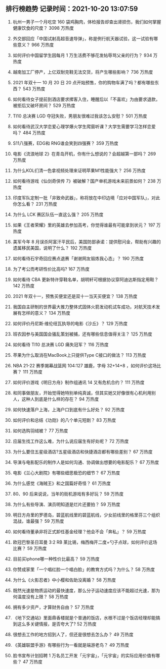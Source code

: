 
## 排行榜趋势 记录时间：2021-10-20 13:07:59
  
  1. 杭州一男子一个月吃空 160 袋鸡胸肉，体检报告却查出肾损伤，我们如何掌握健康饮食的尺度？ 3098 万热度
    
  2. 外交部回应「中国试射高超音速导弹」，称是例行航天器试验，这一试验有哪些意义？ 966 万热度
    
  3. 如何评价中国留学生因每月 1 万生活费不够花发帖辱骂父亲的行为？ 934 万热度
    
  4. 越南加工厂停产，上亿双耐克鞋无法交货，将产生哪些影响？ 736 万热度
    
  5. 2021 年双十一 10 月 20 日 20 点开始预售，你的购物车满了吗？都有哪些东西？ 543 万热度
    
  6. 如何看待女子提前到酒店要求撵客入住，睡醒后以「不喜欢」为由要求退款，被拒后又破坏房间？ 529 万热度
    
  7. TI10 总决赛 LGD 夺冠失败，男朋友很难过我该怎么安慰？ 501 万热度
    
  8. 如何看待武汉大学恋爱心理学爆火学生爬窗听课？大学生需要学习怎样恋爱吗？ 484 万热度
    
  9. S11八强赛，EDG和 RNG谁会笑到四强赛？ 359 万热度
    
  10. 电影《流浪地球 2》在青岛开机，你有什么想说的？会超越第一部吗？ 269 万热度
    
  11. 为什么KOL们清一色拿视频处理来证明苹果M1性能强大？ 256 万热度
    
  12. 如何看待游戏《仙剑奇侠传 7》被破解？国产单机游戏未来前景如何？ 238 万热度
    
  13. 印度军队定制一批「非致命武器」，称将放在中印边境「应对中国军队」，对此你怎么看？ 231 万热度
    
  14. 为什么 LCK 赛区队伍一直这么强？ 205 万热度
    
  15. 如果《王者荣耀》里的英雄去参加高考，你觉得谁最有可能拿到状元？ 197 万热度
    
  16. 美军今年 8 月误杀阿富汗平民后，美国防部承诺：提供慰问金，帮助有兴趣的遗属移民美国，说明了什么？ 192 万热度
    
  17. 如何看待石宇奇回应赛点退赛「谢谢网友锻炼我心态」？ 190 万热度
    
  18. 为了考公而考研性价比高吗? 167 万热度
    
  19. 如何看待 CBA 更新特许穿鞋名单，胡明轩可根据协议穿阿迪达斯指定用鞋？ 142 万热度
    
  20. 2021 年双十一，预售买便宜还是双十一当天买便宜？ 138 万热度
    
  21. 我国自主研制的世界最大推力整体式固体火箭发动机试车成功，对航天技术发展有怎样的意义？ 134 万热度
    
  22. 如何评价丹尼斯·维伦纽瓦执导的电影《沙丘》？ 129 万热度
    
  23. 班农因参与美国国会骚乱策划被捕，还有哪些信息值得关注？ 125 万热度
    
  24. 如何看待 TI10 总决赛 LGD 痛失冠军？ 116 万热度
    
  25. 苹果为什么取消在MacBook上只提供Type C接口的做法？ 113 万热度
    
  26. NBA 21-22 赛季揭幕战篮网 104:127 雄鹿，字母 32+14+8 ，如何评价这场比赛？ 111 万热度
    
  27. 如何评价游戏《明日方舟》制作组通讯 14 又有危机合约？ 111 万热度
    
  28. 和同事做朋友，开始觉得她特别单纯真诚，但其实她又好像很有心机利用别人，这种人到底是什么样的存在？ 94 万热度
    
  29. 如何快速落户上海，上海户口到底有什么好处？ 92 万热度
    
  30. 如何评价和总结《功勋》的八个单元短剧？ 83 万热度
    
  31. 如何选购羽绒被？ 77 万热度
    
  32. 应届生找工作这么难，为什么说应届生有好处呢？ 72 万热度
    
  33. 为什么要住五星级酒店?五星级酒店和快捷酒店都有哪些差别？ 67 万热度
    
  34. 导演与电影配乐的制作人是如何沟通、协调做出想要的电影配乐？ 67 万热度
    
  35. 电影《兰心大剧院》有哪些细思极恐的细节？ 67 万热度
    
  36. 为什么感觉《海贼王》和之国篇好奇怪？ 61 万热度
    
  37. 80、90 后来说说，当年的街机游戏有多好玩？ 59 万热度
    
  38. 为什么有些导演、演员明知道是烂片还要拍？ 59 万热度
    
  39. 明日方舟里的罗德岛，碧蓝航线里的碧蓝航线，少女前线里的格里芬三个组织混战，谁最强？ 59 万热度
    
  40. 如何看待董承非将正式卸任基金经理？他会不会「奔私」？ 59 万热度
    
  41. 欧冠巴黎圣日耳曼 3:2 RB 莱比锡，梅西梅开二度+勺子点球，如何评价这场比赛？ 59 万热度
    
  42. 目前买iphone哪一种性价比最高？ 59 万热度
    
  43. 你赞成家里「一个唱红脸一个唱白脸」的教育方式吗？为什么？ 58 万热度
    
  44. 为什么《火影忍者》中小樱和佐助没离婚？ 58 万热度
    
  45. 既然光速是物质运动的最快速度，那么分子运动速度应该不能超过光速，那为何温度没有上限？ 58 万热度
    
  46. 拥有多少资产，才算财务自由？ 57 万热度
    
  47. 《地下交通站》里面鼎香楼就是个普通的饭店，水根不过是个饭店经理却能搞到这么多关键情报，是否夸大了? 52 万热度
    
  48. 很想去工作的地方招到人了，但还是很想去怎么办？ 49 万热度
    
  49. 《英雄联盟手游》有哪些行为一看就是端游老鸟？ 49 万热度
    
  50. 脸书宣布计划招聘 1 万名员工开发「元宇宙」，「元宇宙」的实际应用价值有哪些？ 47 万热度
    
